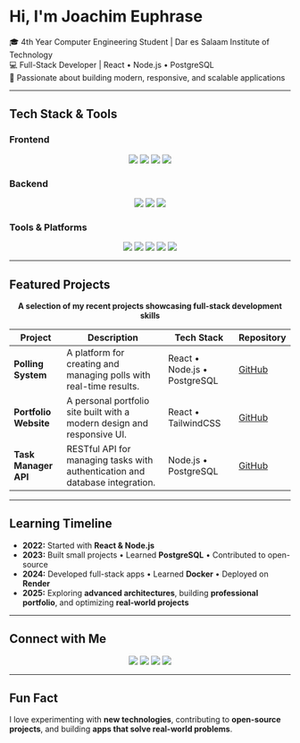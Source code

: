 # Hi, I'm **Joachim Euphrase**

🎓 4th Year Computer Engineering Student | Dar es Salaam Institute of Technology  
💻 Full-Stack Developer | React • Node.js • PostgreSQL  
🚀 Passionate about building modern, responsive, and scalable applications  

---

##  Tech Stack & Tools  

### Frontend  
<p align="center">
  <a href="https://reactjs.org/"><img src="https://img.shields.io/badge/React-20232A?style=for-the-badge&logo=react&logoColor=61DAFB"/></a>
  <a href="https://developer.mozilla.org/en-US/docs/Web/HTML"><img src="https://img.shields.io/badge/HTML5-E34F26?style=for-the-badge&logo=html5&logoColor=white"/></a>
  <a href="https://developer.mozilla.org/en-US/docs/Web/CSS"><img src="https://img.shields.io/badge/CSS3-1572B6?style=for-the-badge&logo=css3&logoColor=white"/></a>
  <a href="https://tailwindcss.com/"><img src="https://img.shields.io/badge/TailwindCSS-06B6D4?style=for-the-badge&logo=tailwind-css&logoColor=white"/></a>
</p>  

### Backend  
<p align="center">
  <a href="https://nodejs.org/"><img src="https://img.shields.io/badge/Node.js-339933?style=for-the-badge&logo=node.js&logoColor=white"/></a>
  <a href="https://expressjs.com/"><img src="https://img.shields.io/badge/Express-000000?style=for-the-badge&logo=express&logoColor=white"/></a>
  <a href="https://www.postgresql.org/"><img src="https://img.shields.io/badge/PostgreSQL-4169E1?style=for-the-badge&logo=postgresql&logoColor=white"/></a>
</p>  

### Tools & Platforms  
<p align="center">
  <a href="https://git-scm.com/"><img src="https://img.shields.io/badge/Git-F05032?style=for-the-badge&logo=git&logoColor=white"/></a>
  <a href="https://github.com/"><img src="https://img.shields.io/badge/GitHub-181717?style=for-the-badge&logo=github&logoColor=white"/></a>
  <a href="https://www.docker.com/"><img src="https://img.shields.io/badge/Docker-2496ED?style=for-the-badge&logo=docker&logoColor=white"/></a>
  <a href="https://code.visualstudio.com/"><img src="https://img.shields.io/badge/VS%20Code-007ACC?style=for-the-badge&logo=visual-studio-code&logoColor=white"/></a>
  <a href="https://render.com/"><img src="https://img.shields.io/badge/Render-FF3F6C?style=for-the-badge&logo=render&logoColor=white"/></a>
</p>  

---

## Featured Projects  

<p align="center">
  <strong>A selection of my recent projects showcasing full-stack development skills</strong>
</p>

<div align="center">

| Project | Description | Tech Stack | Repository |
|---------|-------------|------------|------------|
| **Polling System** | A platform for creating and managing polls with real-time results. | React • Node.js • PostgreSQL | [GitHub](https://github.com/Euphrase8/PollingSystem) |
| **Portfolio Website** | A personal portfolio site built with a modern design and responsive UI. | React • TailwindCSS | [GitHub](https://github.com/Euphrase8/Portfolio) |
| **Task Manager API** | RESTful API for managing tasks with authentication and database integration. | Node.js • PostgreSQL | [GitHub](https://github.com/Euphrase8/TaskManagerAPI) |

</div>  

---

## Learning Timeline  

- **2022:** Started with **React & Node.js**  
- **2023:** Built small projects • Learned **PostgreSQL** • Contributed to open-source  
- **2024:** Developed full-stack apps • Learned **Docker** • Deployed on **Render**  
- **2025:** Exploring **advanced architectures**, building **professional portfolio**, and optimizing **real-world projects**  

---

## Connect with Me  

<p align="center">
  <a href="https://www.linkedin.com/in/joaqm08"><img src="https://img.shields.io/badge/LinkedIn-0A66C2?style=for-the-badge&logo=linkedin&logoColor=white"/></a>
  <a href="https://twitter.com/Eaqm_"><img src="https://img.shields.io/badge/Twitter-1DA1F2?style=for-the-badge&logo=twitter&logoColor=white"/></a>
  <a href="https://wa.me/255784425661"><img src="https://img.shields.io/badge/WhatsApp-25D366?style=for-the-badge&logo=whatsapp&logoColor=white"/></a>
  <a href="https://www.facebook.com/255784425661"><img src="https://img.shields.io/badge/Facebook-1877F2?style=for-the-badge&logo=facebook&logoColor=white"/></a>
</p>  

---

## Fun Fact  
I love experimenting with **new technologies**, contributing to **open-source projects**, and building **apps that solve real-world problems**.  
